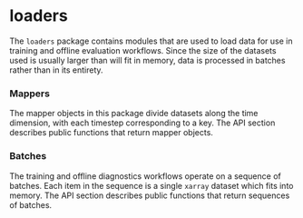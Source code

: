 loaders
=======

The `loaders` package contains modules that are used to load data for use in
training and offline evaluation workflows. Since the size of the datasets used
is usually larger than will fit in memory, data is processed in batches rather
than in its entirety.

### Mappers
The mapper objects in this package divide datasets along the time dimension,
with each timestep corresponding to a key. The API section describes public
functions that return mapper objects.

### Batches
The training and offline diagnostics workflows operate on a sequence of batches.
Each item in the sequence is a single `xarray` dataset which fits into memory.
The API section describes public functions that return sequences of batches.
